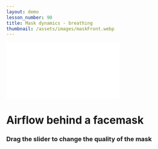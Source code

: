```yaml
---
layout: demo
lesson_number: 90
title: Mask dynamics - breathing
thumbnail: /assets/images/maskFront.webp
---
```


<!-- Simulation -->
<iframe id="simA" class="sim" style="margin:0;" src="/sim/?preset=maskFrontBreathing&story&no_ui&lite&colourbar=true" frameborder="0" loading="lazy"></iframe>

<!-- Sliders -->
<div style="display:flex;flex-direction:column;row-gap:10dvh;">
    <div>
        <h1>Airflow behind a facemask</h1>
        <h3>Drag the slider to change the quality of the mask</h3>
        <p><vpde-reset iframe="simA"></vpde-reset></p>
    </div>
    <p style="text-align:center;margin-bottom:0;"><vpde-slider
        iframe="simA"
        name="k"
        label="Mask quality"
        label-position="above"
        min-label="High"
        max-label="Low"
        min="0.25"
        max="8"
        value="0.25"
        step="0.01"
        reversed="true"
    ></vpde-slider></p>
</div>